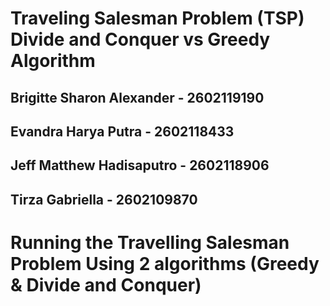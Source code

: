 # Traveling Salesman Problem (TSP) Divide and Conquer vs  Greedy Algorithm
## Brigitte Sharon Alexander - 2602119190
## Evandra Harya Putra - 2602118433
## Jeff Matthew Hadisaputro - 2602118906
## Tirza Gabriella - 2602109870

# Running the Travelling Salesman Problem Using 2 algorithms (Greedy & Divide and Conquer)

##
